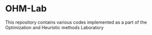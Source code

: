 # OHM-Lab
This repository contains various codes implemented as a part of the Optimization and Heuristic methods Laboratory
